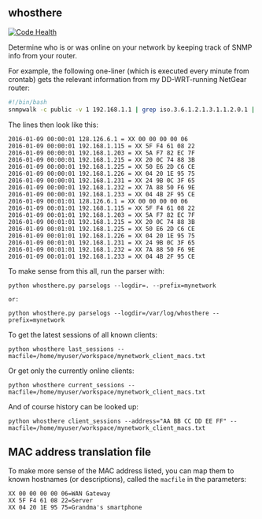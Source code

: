 whosthere
---------

[![Code Health](https://landscape.io/github/aquatix/whosthere/master/landscape.svg?style=flat)](https://landscape.io/github/aquatix/whosthere/master)

Determine who is or was online on your network by keeping track of SNMP info from your router.

For example, the following one-liner (which is executed every minute from crontab) gets the relevant information from my DD-WRT-running NetGear router:

```bash
#!/bin/bash
snmpwalk -c public -v 1 192.168.1.1 | grep iso.3.6.1.2.1.3.1.1.2.0.1 | cut -c27- | sed -s "s/Hex-STRING: //" | awk -v date="$(date +"%Y-%m-%d %H:%M:%S ")" '$0=date$0' >> /var/log/whosthere/mynetwork_$(date +"%Y%m%d").log
```

The lines then look like this:

```
2016-01-09 00:00:01 128.126.6.1 = XX 00 00 00 00 06 
2016-01-09 00:00:01 192.168.1.115 = XX 5F F4 61 08 22 
2016-01-09 00:00:01 192.168.1.203 = XX 5A F7 82 EC 7F 
2016-01-09 00:00:01 192.168.1.215 = XX 20 0C 74 88 3B 
2016-01-09 00:00:01 192.168.1.225 = XX 50 E6 2D C6 CE 
2016-01-09 00:00:01 192.168.1.226 = XX 04 20 1E 95 75 
2016-01-09 00:00:01 192.168.1.231 = XX 24 9B 0C 3F 65 
2016-01-09 00:00:01 192.168.1.232 = XX 7A 88 50 F6 9E 
2016-01-09 00:00:01 192.168.1.233 = XX 04 4B 2F 95 CE 
2016-01-09 00:01:01 128.126.6.1 = XX 00 00 00 00 06 
2016-01-09 00:01:01 192.168.1.115 = XX 5F F4 61 08 22 
2016-01-09 00:01:01 192.168.1.203 = XX 5A F7 82 EC 7F 
2016-01-09 00:01:01 192.168.1.215 = XX 20 0C 74 88 3B 
2016-01-09 00:01:01 192.168.1.225 = XX 50 E6 2D C6 CE 
2016-01-09 00:01:01 192.168.1.226 = XX 04 20 1E 95 75 
2016-01-09 00:01:01 192.168.1.231 = XX 24 9B 0C 3F 65 
2016-01-09 00:01:01 192.168.1.232 = XX 7A 88 50 F6 9E 
2016-01-09 00:01:01 192.168.1.233 = XX 04 4B 2F 95 CE 
```

To make sense from this all, run the parser with:

```
python whosthere.py parselogs --logdir=. --prefix=mynetwork

or:

python whosthere.py parselogs --logdir=/var/log/whosthere --prefix=mynetwork
```

To get the latest sessions of all known clients:
```
python whosthere last_sessions --macfile=/home/myuser/workspace/mynetwork_client_macs.txt
```

Or get only the currently online clients:
```
python whosthere current_sessions --macfile=/home/myuser/workspace/mynetwork_client_macs.txt
```

And of course history can be looked up:
```
python whosthere client_sessions --address="AA BB CC DD EE FF" --macfile=/home/myuser/workspace/mynetwork_client_macs.txt
```


## MAC address translation file

To make more sense of the MAC address listed, you can map them to known hostnames (or descriptions), called the `macfile` in the parameters:

```
XX 00 00 00 00 06=WAN Gateway
XX 5F F4 61 08 22=Server
XX 04 20 1E 95 75=Grandma's smartphone
```
